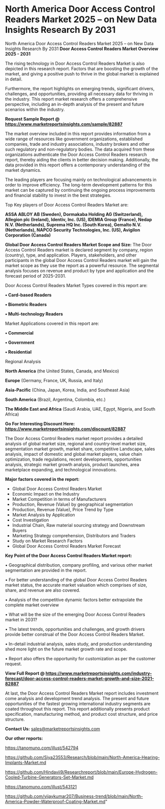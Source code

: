 # North America Door Access Control Readers Market 2025 – on New Data Insights Research By 2031
North America Door Access Control Readers Market 2025 – on New Data Insights Research By 2031
<Strong> Door Access Control Readers Market Overview 2025 - 2031</strong>

The rising technology in Door Access Control Readers Market is also depicted in this research report. Factors that are boosting the growth of the market, and giving a positive push to thrive in the global market is explained in detail.

Furthermore, the report highlights on emerging trends, significant drivers, challenges, and opportunities, providing all necessary data for thriving in the industry. This report market research offers a comprehensive perspective, including an in-depth analysis of the present and future scenarios within the industry.

<strong>Request Sample Report @ <a href=https://www.marketreportsinsights.com/sample/82887>https://www.marketreportsinsights.com/sample/82887</a></strong>

The market overview included in this report provides information from a wide range of resources like government organizations, established companies, trade and industry associations, industry brokers and other such regulatory and non-regulatory bodies. The data acquired from these organizations authenticate the Door Access Control Readers research report, thereby aiding the clients in better decision making. Additionally, the data provided in this report offers a contemporary understanding of the market dynamics.

The leading players are focusing mainly on technological advancements in order to improve efficiency. The long-term development patterns for this market can be captured by continuing the ongoing process improvements and financial stability to invest in the best strategies.

Top Key players of Door Access Control Readers Market are:

<strong>ASSA ABLOY AB (Sweden), Dormakaba Holding AG (Switzerland), Allegion plc (Ireland), Identiv, Inc. (US), IDEMIA Group (France), Nedap N.V. (Netherlands), Suprema HQ Inc. (South Korea), Gemalto N.V. (Netherlands), NAPCO Security Technologies, Inc. (US), Avigilon Corporation (Canada)</strong>

<strong><b>Global Door Access Control Readers Market Scope and Size:</b></strong>
The Door Access Control Readers market is declared segment by company, region (country), type, and application. Players, stakeholders, and other participants in the global Door Access Control Readers market will gain the market scope as they use the report as a powerful resource. The segmental analysis focuses on revenue and product by type and application and the forecast period of 2025-2031.

Door Access Control Readers Market Types covered in this report are:

<strong>• Card-based Readers

• Biometric Readers

• Multi-technology Readers</strong>

Market Applications covered in this report are:

<strong>• Commercial

• Government

• Residential</strong> 

Regional Analysis

<strong>North America</strong> (the United States, Canada, and Mexico)

<strong>Europe</strong> (Germany, France, UK, Russia, and Italy)

<strong>Asia-Pacific</strong> (China, Japan, Korea, India, and Southeast Asia)

<strong>South America</strong> (Brazil, Argentina, Colombia, etc.)

<strong>The Middle East and Africa</strong> (Saudi Arabia, UAE, Egypt, Nigeria, and South Africa)

<strong>Go For Interesting Discount Here: <a href=https://www.marketreportsinsights.com/discount/82887>https://www.marketreportsinsights.com/discount/82887</a></strong>

The Door Access Control Readers market report provides a detailed analysis of global market size, regional and country-level market size, segmentation market growth, market share, competitive Landscape, sales analysis, impact of domestic and global market players, value chain optimization, trade regulations, recent developments, opportunities analysis, strategic market growth analysis, product launches, area marketplace expanding, and technological innovations.

<strong><b>Major factors covered in the report:</b></strong>
<ul>
  <li>Global Door Access Control Readers Market </li>
  <li>Economic Impact on the Industry</li>
  <li>Market Competition in terms of Manufacturers</li>
  <li>Production, Revenue (Value) by geographical segmentation</li>
  <li>Production, Revenue (Value), Price Trend by Type</li>
  <li>Market Analysis by Application</li>
  <li>Cost Investigation</li>
  <li>Industrial Chain, Raw material sourcing strategy and Downstream Buyers</li>
  <li>Marketing Strategy comprehension, Distributors and Traders</li>
  <li>Study on Market Research Factors</li>
  <li>Global Door Access Control Readers Market Forecast</li>
</ul>

<strong><b>Key Point of the Door Access Control Readers Market report:</b></strong>

• Geographical distribution, company profiling, and various other market segmentation are provided in the report.

• For better understanding of the global Door Access Control Readers market status, the accurate market valuation which comprises of size, share, and revenue are also covered.

• Analysis of the competitive dynamic factors better extrapolate the complete market overview

• What will be the size of the emerging Door Access Control Readers market in 2031?

• The latest trends, opportunities and challenges, and growth drivers provide better construal of the Door Access Control Readers Market.

• In-detail industrial analysis, sales study, and production understanding shed more light on the future market growth rate and scope.

• Report also offers the opportunity for customization as per the customer request.

<strong><b>View Full Report @ <a href=https://www.marketreportsinsights.com/industry-forecast/door-access-control-readers-market-growth-and-size-2021-82887>https://www.marketreportsinsights.com/industry-forecast/door-access-control-readers-market-growth-and-size-2021-82887</a></b></strong>


At last, the Door Access Control Readers Market report includes investment come analysis and development trend analysis. The present and future opportunities of the fastest growing international industry segments are coated throughout this report. This report additionally presents product specification, manufacturing method, and product cost structure, and price structure.

<strong>Contact Us:</strong>
sales@marketreportsinsights.com

<strong>Our other reports:</strong>

<a href=https://tanomuno.com/illust/542794>https://tanomuno.com/illust/542794</a>

<a href=https://github.com/Siya23553/Research/blob/main/North-America-Hearing-Implants-Market.md>https://github.com/Siya23553/Research/blob/main/North-America-Hearing-Implants-Market.md</a>

<a href=https://github.com/Hindavii9/Researchreport/blob/main/Europe-Hydrogen-Cooled-Turbine-Generators-Set-Market.md>https://github.com/Hindavii9/Researchreport/blob/main/Europe-Hydrogen-Cooled-Turbine-Generators-Set-Market.md</a>

<a href=https://tanomuno.com/illust/543121>https://tanomuno.com/illust/543121</a>

<a href=https://github.com/vijaykumar207/Business-trend/blob/main/North-America-Powder-Waterproof-Coating-Market.md>https://github.com/vijaykumar207/Business-trend/blob/main/North-America-Powder-Waterproof-Coating-Market.md</a>"

